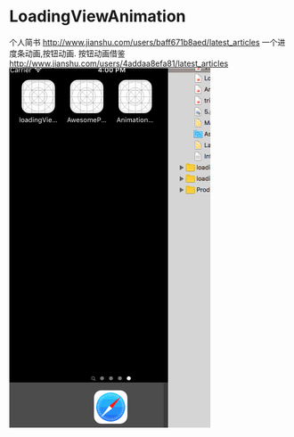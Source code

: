 # LoadingViewAnimation
个人简书 http://www.jianshu.com/users/baff671b8aed/latest_articles
一个进度条动画,按钮动画.
按钮动画借鉴 http://www.jianshu.com/users/4addaa8efa81/latest_articles
![image](https://github.com/sfmDev/LoadingViewAnimation/blob/master/loadingViewAnimate/animation.gif)   
